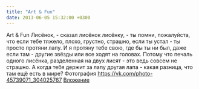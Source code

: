 ```yaml
---
title: "Art & Fun"
date: 2013-06-05 15:32:00 +0300
---
```


Art & Fun
Лисёнок, - сказал лисёнок лисёнку, - ты помни, пожалуйста, что если тебе тяжело, плохо, грустно, страшно, если ты устал - ты просто протяни лапу. И я протяну тебе свою, где бы ты ни был, даже если там - другие звёзды или все ходят на головах. Потому что печаль одного лисёнка, разделенная на двух лисят - это ведь совсем не страшно. А когда тебя держит за лапу другая лапа - какая разница, что там ещё есть в мире?
Фотография
<a class="vk-attach" href="https://vk.com/photo-45739071_304025767">https://vk.com/photo-45739071_304025767</a>
<a class="vk-attach" href="https://vk.com/photo-45739071_304025767">Вложение</a>
